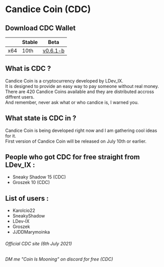 # Candice Coin (CDC) <br>

## Download CDC Wallet <br>

|     | Stable | Beta
| --- | --- | ---
| x64 | 10th | [v0.6.1-b](https://github.com/LDev-IX/LDev-IX.github.io/raw/main/downloads/DCD-Wallet-x64.exe)

## What is CDC ? <br>
Candice Coin is a cryptocurrency developed by LDev_IX. <br>
It is designed to provide an easy way to pay someone without real money. <br>
There are 420 Candice Coins available and they are distributed accross diffrent users. <br>
And remember, never ask what or who candice is, I warned you. <br>

## What state is CDC in ? <br>
Candice Coin is being developed right now and I am gathering cool ideas for it. <br>
First version of Candice Coin will be released on July 10th or earlier. <br>

## People who got CDC for free straight from LDev_IX : <br>
- Sneaky Shadow 15 (CDC) <br>
- Groszek 10 (CDC) <br>

## List of users : <br>
- Karolcio22
- SneakyShadow
- LDev-IX
- Groszek
- JJDDMarymoinka

###### Official CDC site (6th July 2021) <br>

###### DM me "Coin Is Mooning" on discord for free (CDC) <br>
